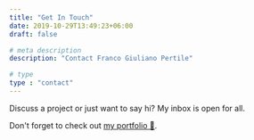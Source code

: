 ```yaml
---
title: "Get In Touch"
date: 2019-10-29T13:49:23+06:00
draft: false

# meta description
description: "Contact Franco Giuliano Pertile"

# type
type : "contact"
---
```


Discuss a project or just want to say hi? My inbox is open for all.

Don't forget to check out [my portfolio 📃](https://francofgp.github.io).
